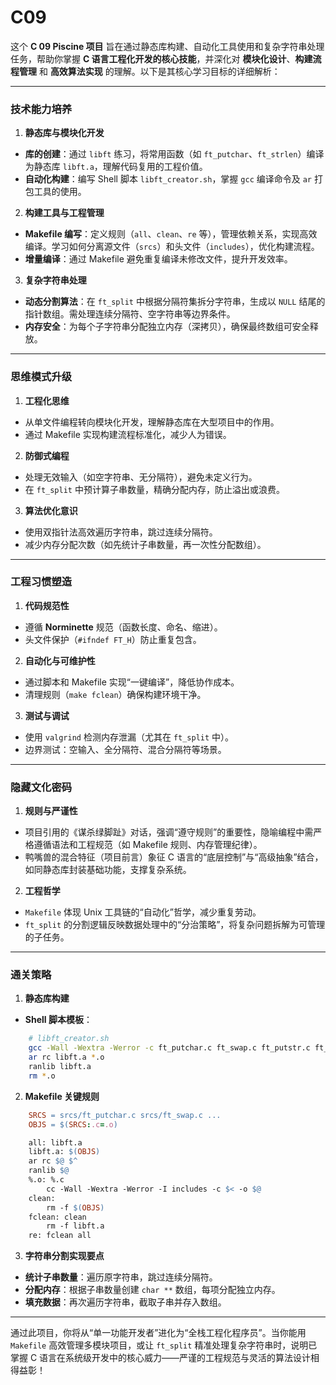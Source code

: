 # C09

这个 **C 09 Piscine 项目** 旨在通过静态库构建、自动化工具使用和复杂字符串处理任务，帮助你掌握 **C 语言工程化开发的核心技能**，并深化对 **模块化设计**、**构建流程管理** 和 **高效算法实现** 的理解。以下是其核心学习目标的详细解析：

---

### **技术能力培养**
1. **静态库与模块化开发**
- **库的创建**：通过 `libft` 练习，将常用函数（如 `ft_putchar`、`ft_strlen`）编译为静态库 `libft.a`，理解代码复用的工程价值。
- **自动化构建**：编写 Shell 脚本 `libft_creator.sh`，掌握 `gcc` 编译命令及 `ar` 打包工具的使用。

2. **构建工具与工程管理**
- **Makefile 编写**：定义规则（`all`、`clean`、`re` 等），管理依赖关系，实现高效编译。学习如何分离源文件（`srcs`）和头文件（`includes`），优化构建流程。
- **增量编译**：通过 Makefile 避免重复编译未修改文件，提升开发效率。

3. **复杂字符串处理**
- **动态分割算法**：在 `ft_split` 中根据分隔符集拆分字符串，生成以 `NULL` 结尾的指针数组。需处理连续分隔符、空字符串等边界条件。
- **内存安全**：为每个子字符串分配独立内存（深拷贝），确保最终数组可安全释放。

---

### **思维模式升级**
1. **工程化思维**
- 从单文件编程转向模块化开发，理解静态库在大型项目中的作用。
- 通过 Makefile 实现构建流程标准化，减少人为错误。

2. **防御式编程**
- 处理无效输入（如空字符串、无分隔符），避免未定义行为。
- 在 `ft_split` 中预计算子串数量，精确分配内存，防止溢出或浪费。

3. **算法优化意识**
- 使用双指针法高效遍历字符串，跳过连续分隔符。
- 减少内存分配次数（如先统计子串数量，再一次性分配数组）。

---

### **工程习惯塑造**
1. **代码规范性**
- 遵循 **Norminette** 规范（函数长度、命名、缩进）。
- 头文件保护（`#ifndef FT_H`）防止重复包含。

2. **自动化与可维护性**
- 通过脚本和 Makefile 实现“一键编译”，降低协作成本。
- 清理规则（`make fclean`）确保构建环境干净。

3. **测试与调试**
- 使用 `valgrind` 检测内存泄漏（尤其在 `ft_split` 中）。
- 边界测试：空输入、全分隔符、混合分隔符等场景。

---

### **隐藏文化密码**
1. **规则与严谨性**
- 项目引用的《谋杀绿脚趾》对话，强调“遵守规则”的重要性，隐喻编程中需严格遵循语法和工程规范（如 Makefile 规则、内存管理纪律）。
- 鸭嘴兽的混合特征（项目前言）象征 C 语言的“底层控制”与“高级抽象”结合，如同静态库封装基础功能，支撑复杂系统。

2. **工程哲学**
- `Makefile` 体现 Unix 工具链的“自动化”哲学，减少重复劳动。
- `ft_split` 的分割逻辑反映数据处理中的“分治策略”，将复杂问题拆解为可管理的子任务。

---

### **通关策略**
1. **静态库构建**
- **Shell 脚本模板**：
```bash
	# libft_creator.sh
	gcc -Wall -Wextra -Werror -c ft_putchar.c ft_swap.c ft_putstr.c ft_strlen.c ft_strcmp.c
	ar rc libft.a *.o
	ranlib libft.a
	rm *.o
```

2. **Makefile 关键规则**
```makefile
	SRCS = srcs/ft_putchar.c srcs/ft_swap.c ...
	OBJS = $(SRCS:.c=.o)

	all: libft.a
	libft.a: $(OBJS)
	ar rc $@ $^
	ranlib $@
	%.o: %.c
		cc -Wall -Wextra -Werror -I includes -c $< -o $@
	clean:
		rm -f $(OBJS)
	fclean: clean
		rm -f libft.a
	re: fclean all
```

3. **字符串分割实现要点**
- **统计子串数量**：遍历原字符串，跳过连续分隔符。
- **分配内存**：根据子串数量创建 `char **` 数组，每项分配独立内存。
- **填充数据**：再次遍历字符串，截取子串并存入数组。

---

通过此项目，你将从“单一功能开发者”进化为“全栈工程化程序员”。当你能用 `Makefile` 高效管理多模块项目，或让 `ft_split` 精准处理复杂字符串时，说明已掌握 C 语言在系统级开发中的核心威力——严谨的工程规范与灵活的算法设计相得益彰！
